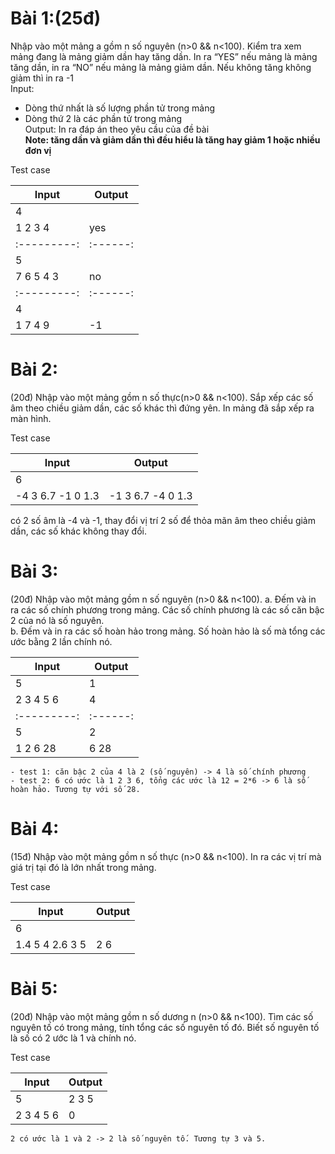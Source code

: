 # Bài 1:(25đ)

Nhập vào một mảng a gồm n số nguyên (n>0 && n<100). Kiểm tra xem mảng đang là mảng giảm dần hay tăng dần. In ra “YES” nếu mảng là mảng tăng dần, in ra “NO” nếu mảng là mảng giảm dần. Nếu không tăng không giảm thì in ra -1\
Input:

- Dòng thứ nhất là số lượng phần tử trong mảng
- Dòng thứ 2 là các phần tử trong mảng\
  Output: In ra đáp án theo yêu cầu của đề bài\
  **Note: tăng dần và giảm dần thì đều hiểu là tăng hay giảm 1 hoặc nhiều đơn vị**

Test case

| Input       | Output   |
| ----------- | -------- |
| 4           |          |
| 1 2 3 4     | yes      |
| :---------: | :------: |
| 5           |          |
| 7 6 5 4 3   | no       |
| :---------: | :------: |
| 4           |          |
| 1 7 4 9     | -1       |

# Bài 2:

(20đ) Nhập vào một mảng gồm n số thực(n>0 && n<100). Sắp xếp các số âm theo chiều giảm dần, các số khác thì đứng yên. In mảng đã sắp xếp ra màn hình.

Test case

| Input             | Output            |
| ----------------- | ----------------- |
| 6                 |                   |
| -4 3 6.7 -1 0 1.3 | -1 3 6.7 -4 0 1.3 |

có 2 số âm là -4 và -1, thay đổi vị trí 2 số để thỏa mãn âm theo chiều giảm dần, các số khác không thay đổi.

# Bài 3:

(20đ) Nhập vào một mảng gồm n số nguyên (n>0 && n<100).
a. Đếm và in ra các số chính phương trong mảng. Các số chính phương là các số căn bậc 2 của nó là số nguyên.\
b. Đếm và in ra các số hoàn hảo trong mảng. Số hoàn hảo là số mà tổng các ước bằng 2 lần chính nó.

| Input       | Output   |
| ----------- | -------- |
| 5           | 1        |
| 2 3 4 5 6   | 4        |
| :---------: | :------: |
| 5           | 2        |
| 1 2 6 28    | 6 28     |

    - test 1: căn bậc 2 của 4 là 2 (số nguyên) -> 4 là số chính phương
    - test 2: 6 có ước là 1 2 3 6, tổng các ước là 12 = 2*6 -> 6 là số hoàn hảo. Tương tự với số 28.

# Bài 4:

(15đ) Nhập vào một mảng gồm n số thực (n>0 && n<100). In ra các vị trí mà giá trị tại đó là lớn nhất trong mảng.

Test case

| Input           | Output |
| --------------- | ------ |
| 6               |        |
| 1.4 5 4 2.6 3 5 | 2 6    |

# Bài 5:

(20đ) Nhập vào một mảng gồm n số dương n (n>0 && n<100). Tìm các số nguyên tố có trong mảng, tính tổng các số nguyên tố đó. Biết số nguyên tố là số có 2 ước là 1 và chính nó.

Test case

| Input     | Output |
| --------- | ------ |
| 5         | 2 3 5  |
| 2 3 4 5 6 | 0      |

    2 có ước là 1 và 2 -> 2 là số nguyên tố. Tương tự 3 và 5.
